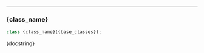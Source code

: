 ---
<a id="{class_name}"></a>

### {class_name}

```python
class {class_name}({base_classes}):
```

<div class="class_docstring" markdown="1">

{docstring}

</div>

